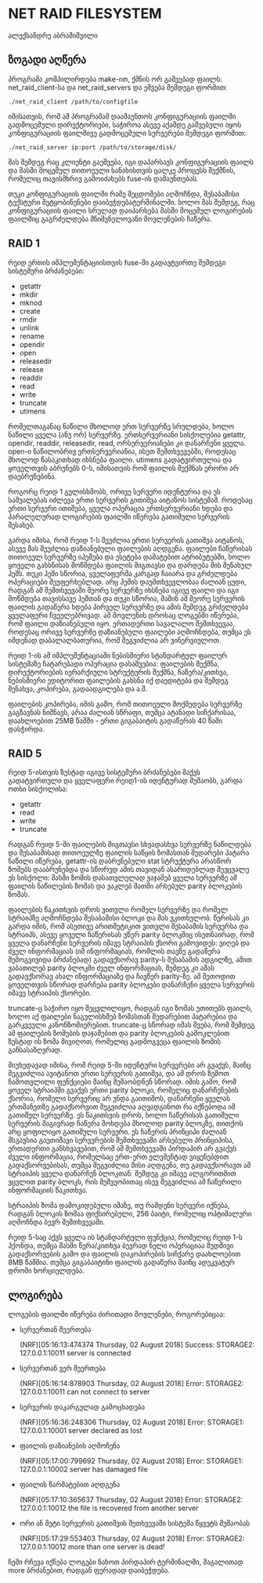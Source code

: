 # NET RAID FILESYSTEM
ალექსანდრე აბრამიშვილი

## ზოგადი აღწერა

პროგრამა კომპილირდება make-ით, ქმნის ორ გაშვებად ფაილს: net_raid_client-სა და net_raid_servers და ეშვება შემდეგი ფორმით:

`./net_raid_client /path/to/configfile`

იმისათვის, რომ ამ პროგრამამ დაამაუნთოს კონფიგურაციის ფაილში გადმოცემული დირექტორიები, საჭიროა ასევე აქამდე გაშვებული იყოს კონფიგურაციის ფაილშივე გადმოცემული სერვერები შემდეგი ფორმით:

`./net_raid_server ip:port /path/to/storage/disk/`

მას შემდეგ რაც კლიენტი გაეშვება, იგი დაპარსავს კონფიგურაციის ფაილს და მასში მოცემულ თითოეული სანახისთვის ცალკე პროცესს შექმნის, რომელიც თავისმხრივ გამოიძახებს fuse-ის დამაუნთებას.

თუკი კონფიგურაციის ფაილში რამე შეცდომები აღმოჩნდა, შესაბამისი ტექსტური შეტყობინენები დაიბეჭდებატერმინალში. ხოლო მას შემდეგ, რაც კონფიგურაციის ფაილი სრულად დაიპარსება მასში მოცემულ ლოგირების ფაილშიც გაგრძელდება მნიშვნელოვანი მოვლენების ჩაწერა.

## RAID 1

რეიდ ერთის იმპლემენტაციისთვის fuse-ში გადავტვირთე შემდეგი სისტემური ბრძანებები:

* getattr
* mkdir
* mknod
* create
* rmdir
* unlink
* rename
* opendir
* open
* releasedir
* release
* readdir
* read
* write
* truncate
* utimens

რომელთაგანაც ნაწილი მხოლოდ ერთ სერვერზე სრულდება, ხოლო ნაწილი ყველა (ანუ ორ) სერვერზე. ერთსერვერიანი სისქოლებია getattr, opendir, readdir, releasedir, read, ორსერვერიანები კი დანარჩენი ყველა. open-ი ნაწილობრივ ერთსერვერიანია, ისეთ შემთხვევებში, როდესაც მხოლოდ წასაკითხად იხსნება ფაილი. utimens გადატვირთულია და ყოველთვის აბრუნებს 0-ს, იმისათვის რომ ფაილის შექმნას ერორი არ დაებრუნებინა.

როგორც რეიდ 1 გულისხმობს, ორივე სერვერი იდენტურია და ეს საშუალებას იძლევა ერთი სერვერის გითიშვა აიტანოს სისტემამ.
როდესაც ერთი სერვერი ითიშება, ყველა ოპერაცია ერთსერვერიანი ხდება და პარალელურად ლოგირების ფაილში იწერება გათიშული სერვერის შესახებ.

გარდა იმისა, რომ რეიდ 1-ს შეუძლია ერთი სერვერის გათიშვა აიტანოს, ასევე მას შეუძლია დაზიანებული ფაილების აღდგენა. ფაილები ჩაწერისას თითოეულ სერვერზე იჰეშება და ესეტება დამატებით ატრიბუტებში, ხოლო ყოველი გახსნისას მოწმდება ფაილის შიგთავსი და დარდება მის შენახულ ჰეშს. თუკი ჰეში სწორია, ყველაფერმა კარგად ჩაიარა და გრძელდება ოპერაციები შეუფერხებლად. არც ჰეშის დაუმთხვევლობაა ძალიან ცუდი, რადგან ამ შემთხვევაში მეორე სერვერზე იხსნება იგივე ფაილი და იგი მოწმდება თავისსავე ჰეშთან და თუკი სწორია, მაშინ ამ მეორე სერვერის ფაილის გადაწერა ხდება პირველ სერვერზე და ამის შემდეგ გრძელდება ყველაფერი ჩვეულებრივად. ამ მოვლენის დროსაც ლოგებში იწერება, რომ ფაილი დაზიანებული იყო. ერთადერთი სავალალო შემთხვევაა, როდესაც ორივე სერვერზე დაზიანებული ფაილები აღმოჩნდება, თუმცა ეს იმდენად დაბალალბათურია, რომ შეგვიძლია არ ვინერვიულოთ.

რეიდ 1-ის ამ იმპლემენტაციაში ნებისმიერი სტანდარტულ ფაილურ სისტემაზე ჩატარებადი ოპერაცია დასაშვებია: ფაილების შექმნა, დირექტორიების იერარქიული სტრუქტურის შექმნა, ჩაწერა/კითხვა, ნებისმიერი ედიტორით ფაილების გახსნა იქ დაედიტება და შემდეგ შენახვა, კოპირება, გადაადგილება და ა.შ.

ფაილების კოპირება, იმის გამო, რომ თითოეული მოქმედება სერვერზე გაგზავნას ნიშნავს, არაა ძალიან სწრაფი, თუმცა ატანადი სიჩქარისაა, დაახლოებით 25MB წამში - ერთი გიგაბაიტის გადაწერას 40 წამი დასჭირდა.

## RAID 5

რეიდ 5-ისთვის ზუსტად იგივე სისტემური ბრძანებები მაქვს გადატვირთული და ყველაფერი რეიდ1-ის იდენტურად მუშაობს, გარდა ოთხი სისქოლისა:

* getattr
* read
* write
* truncate

რადგან რეიდ 5-ში ფაილების შიგთავსი სხვადასხვა სერვერზე ნაწილდება და შესაბამისად თითოეულზე ფაილის საწყის ზომასთან შედარები პატარა ნაწილი იწერება, getattr-ის დაბრუნებული stat სტრუქტურა არასწორ ზომებს დააბრუნებდა და სწორედ ამის თავიდან ასარიდებლად შევცვალე ეს სისქოლი: მასში ზომის დასათვლელად ვაჯამებ ყველა სერვერზე ამ ფაილის ნაწილების ზომას და ვაკლებ მათში არსებულ parity ბლოკების ზომას.

ფაილების წაკითხვის დროს ვითვლი რომელ სერვერზე და რომელ სტრაიპზე აღმოჩნდება შესაბამისი ბლოკი და მას ვკითხულობ. წერისას კი გარდა იმის, რომ ასეთივე არითმეტიკით ვითვლი შესაბამის სერვერსა და სტრაიპს, ასევე ყოველი ჩაწერისას ვწერ parity ბლოკშიც ისეთნაირად, რომ ყველა დანარჩენი სერვერის იმავე სტრაიპის ქსორი გამოვიდეს: ვიღებ და ძველ ინფორმაციას (იმ ინფორმაციას, რომლის თავზე გადაწერა შემოგვივიდა ბრძანებად) გადავქსორავ parity-ს შესაბამის ადგილზე, ამით ვაბათილებ parity ბლოკში ძველ ინფორმაციას, შემდეგ კი ამას გადავქსორავ ახალ ინფორმაციაზე და ჩავწერ parity-ზე. ამ მეთოდით ყოველთვის სწორად დარჩება parity ბლოკები დანარჩენი ყველა სერვერის იმავე სტრაიპის ქსორები.

truncate-ც საჭირო იყო შეცვლილიყო, რადგან იგი ზომას უთითებს ფაილს, ხოლო აქ ფაილები ნაგულისხმებ ზომასთან შედარებით პატარებია და გარკვეული კანონზომიერებით. truncate-ც სწორად იმას შვება, რომ შემდეგ ამ ფაილების ზომების დაჯამებით და parity ბლოკების გამოკლებით ზუსტად ის ზომა მივიღოთ, რომელიც გადმოგვეცა ფაილის ზომის განსასაზღვრად.

მიუხედავად იმისა, რომ რეიდ 5-ში იდენტური სერვერები არ გვაქვს, მაინც შეგვიძლია ავიტანოთ ერთი სერვერის გათიშვა, და ამ დროს ზემოთ ჩამოთვლილი ფუნქციები მაინც მუშაობდნენ სწორად. იმის გამო, რომ ყოველ სტრაიპში გვაქვს ერთი parity ბლოკი, რომელიც დანარჩენების ქსორია, რომელი სერვერიც არ უნდა გაითიშოს, დანარჩენი ყველას ერთმანეთზე გადაქსორვით შეგვიძლია აღვადგინოთ რა იქნებოდა იმ გათიშულ სერვერზე. ეს წაკითხვის დროს, ხოლო ჩაწერისას გათიშული სერვერის მაგივრად ჩაწერა მოხდება მხოლოდ parity ბლოკზე, თითქოს არც ყოფილიყო გათიშული სერვერი. ეს ჩაწერის პრინციპი ძალიან მსგავსია გაუთიშავი სერვერების შემთხვევაში არსებული პრინციპისა, ერთადერთი განსხვავებით, რომ ამ შემთხვევაში პირდაპირ არ გვაქვს ძველი ინფორმაცია, რომელსაც ერთ-ერთ ელემენტად ვიყენებდით გადაქსორვებისას, თუმცა შეგვიძლია მისი აღდგენა, თუ გადავქსორავთ ამ სტრაიპის ყველა დანარჩენ ბლოკთან. შემდეგ კი იმავე ალგორითმით ვცვლით parity ბლოკს, რის მეშვეობითაც ისევ შეგვიძლია ამ ჩაწერილი ინფორმაციის წაკითხვა.

სტრაიპის ზომა დამოკიდებული იმაზე, თუ რამდენი სერვერი იქნება, რადგან ბლოკის ზომაა ფიქსირებული, 256 ბაიტი, რომელიც ოპტიმალური აღმოჩნდა ბევრ შემთხვევაში.

რეიდ 5-საც აქვს ყველა ის სტანდარტული ფუნქცია, რომელიც რეიდ 1-ს ჰქონდა, თუმცა მასში წერა/კითხვა ბევრად ნელი ოპერაციაა მუდმივი გადაქსორვების გამო და ფაილის დაკოპირების სიჩქარე დაახლოებით 8MB წამშია. თუმცა გიგაბაიტინი ფაილის გადაწერა მაინც ადეკვატურ დროში ხორციელდება.

## ლოგირება

ლოგების ფაილში იწერება ძირითადი მოვლენები, როგორებიცაა:

* სერვერთან შეერთება

    (NRF)[05:16:13:474374 Thursday, 02 August 2018] Success: STORAGE2: 127.0.0.1:10011 server is connected

* სერვერთან ვერ შეერთება

    (NRF)[05:16:14:878903 Thursday, 02 August 2018]   Error: STORAGE2: 127.0.0.1:10011 can not connect to server

* სერვერის დაკარგულად გამოცხადება

    (NRF)[05:16:36:248306 Thursday, 02 August 2018]   Error: STORAGE1: 127.0.0.1:10001 server declared as lost

* ფაილის დაზიანების აღმოჩენა

    (NRF)[05:17:00:799692 Thursday, 02 August 2018]   Error: STORAGE1: 127.0.0.1:10002 server has damaged file

* ფაილის წარმატებით აღდგენა

    (NRF)[05:17:10:365637 Thursday, 02 August 2018]   Error: STORAGE2: 127.0.0.1:10012 the file is recovered from another server

* ორი ან მეტი სერვერის გათიშვის შეთხვევაში სისტემა წყვეტს მუშაობას

    (NRF)[05:17:29:553403 Thursday, 02 August 2018]   Error: STORAGE2: 127.0.0.1:10012 more than one server is dead!

ჩემი რჩევა იქნება ლოგები ნახოთ პირდაპირ ტერმინალში, მაგალითად more ბრძანებით, რადგან ფერადად დაიბეჭდება.